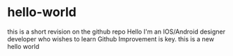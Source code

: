 # hello-world
this is a short revision on the github repo
Hello I'm an IOS/Android designer developer who wishes to learn Github
Improvement is key.
this is a new hello world
